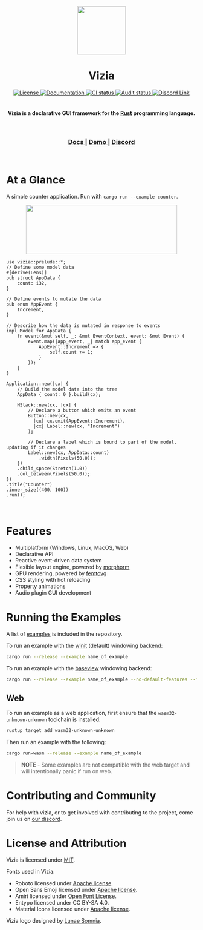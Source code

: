 <div align="center"><img src="https://raw.githubusercontent.com/vizia/vizia/main/assets/branding/vizia-logo-01.png" width="128px" height="128px"/><h1>Vizia</h1></div>

<div align="center">
  <!-- License -->
  <a href="https://github.com/vizia/vizia/blob/main/LICENSE">
    <img src="https://img.shields.io/crates/l/vizia"
    alt="License" />
  </a>
  <!-- Docs -->
  <a href="https://docs.vizia.dev">
    <img src="https://img.shields.io/badge/docs-website-blue" 
      alt="Documentation" />
  </a>
  <!-- CI -->
  <a href="https://github.com/vizia/vizia/actions/workflows/build.ym">
    <img src="https://github.com/vizia/vizia/actions/workflows/build.yml/badge.svg"
      alt="CI status" />
  </a>
  <!-- docs (TODO) -->
  <!-- Audit -->
  <a href="https://github.com/vizia/vizia/actions/workflows/audit.yml">
    <img src="https://github.com/vizia/vizia/actions/workflows/audit.yml/badge.svg"
      alt="Audit status" />
  </a>
  <!-- Discord -->
  <a href="https://discord.gg/aNkTPsRm2w">
    <img src="https://img.shields.io/discord/791142189005537332.svg?label=&logo=discord&logoColor=ffffff&color=7389D8&labelColor=6A7EC2" 
      alt="Discord Link" />
  </a>
</div>

<!-- [![Crates.io](https://img.shields.io/crates/v/vizia)](https://crates.io/crates/vizia) -->
<!-- [![docs.rs](https://img.shields.io/badge/docs-website-blue)](https://docs.rs/vizia/) -->

<br/>

<h4 align="center">Vizia is a declarative GUI framework for the <a href="https://www.rust-lang.org/">Rust</a> programming language.</h4>

<br/>

<div align="center">
  <h3>
    <a href="https://docs.vizia.dev/"> Docs </a>
    <span> | </span>
    <!-- <a href="https://book.vizia.dev/"> Guide </a>
    <span> | </span> -->
    <a href="https://demo.vizia.dev/"> Demo </a>
    <span> | </span>
    <a href="https://discord.gg/aNkTPsRm2w"> Discord </a>
  </h3>
</div>

<br/>

# At a Glance
A simple counter application. Run with `cargo run --example counter`.

<!-- TODO - Replace with GIF? -->
<div align="center"><img src="https://raw.githubusercontent.com/vizia/vizia/main/assets/images/counter.png" width="400px" height="130px"/></div>

```rust, no_run
use vizia::prelude::*;
// Define some model data
#[derive(Lens)]
pub struct AppData {
    count: i32,
}

// Define events to mutate the data
pub enum AppEvent {
    Increment,
}

// Describe how the data is mutated in response to events
impl Model for AppData {
    fn event(&mut self, _: &mut EventContext, event: &mut Event) {
        event.map(|app_event, _| match app_event {
            AppEvent::Increment => {
                self.count += 1;
            }
        });
    }
}

Application::new(|cx| {
    // Build the model data into the tree
    AppData { count: 0 }.build(cx);

    HStack::new(cx, |cx| {
        // Declare a button which emits an event
        Button::new(cx, 
          |cx| cx.emit(AppEvent::Increment), 
          |cx| Label::new(cx, "Increment")
        );
        
        // Declare a label which is bound to part of the model, updating if it changes
        Label::new(cx, AppData::count)
            .width(Pixels(50.0));
    })
    .child_space(Stretch(1.0))
    .col_between(Pixels(50.0));
})
.title("Counter")
.inner_size((400, 100))
.run();
```

<br/>


# Features
 - Multiplatform (Windows, Linux, MacOS, Web)
 - Declarative API
 - Reactive event-driven data system
 - Flexible layout engine, powered by [morphorm](https://github.com/vizia/morphorm)
 - GPU rendering, powered by [femtovg](https://github.com/femtovg/femtovg)
 - CSS styling with hot reloading
 - Property animations
 - Audio plugin GUI development

# Running the Examples

A list of [examples](https://github.com/vizia/vizia/tree/main/examples) is included in the repository.

To run an example with the [winit](https://github.com/rust-windowing/winit) (default) windowing backend:
```bash
cargo run --release --example name_of_example
```
To run an example with the [baseview](https://github.com/RustAudio/baseview) windowing backend:
```bash
cargo run --release --example name_of_example --no-default-features --features baseview
```

## Web
To run an example as a web application, first ensure that the `wasm32-unknown-unknown` toolchain is installed:
```bash
rustup target add wasm32-unknown-unknown
```
Then run an example with the following:
```bash
cargo run-wasm --release --example name_of_example
```
> **NOTE** - Some examples are not compatible with the web target and will intentionally panic if run on web.

<!-- ## Example Projects

Example projects go here... with pictures and stuff...

Vizia is also being used for the [Meadowlark project](https://github.com/MeadowlarkDAW/Meadowlark), an upcoming modern Digital Audio Workstation (DAW) built with Rust. -->

# Contributing and Community

For help with vizia, or to get involved with contributing to the project, come join us on [our discord](https://discord.gg/aNkTPsRm2w).

# License and Attribution
Vizia is licensed under [MIT](https://github.com/vizia/vizia/blob/main/LICENSE).

Fonts used in Vizia:
- Roboto licensed under [Apache license](http://www.apache.org/licenses/LICENSE-2.0).
- Open Sans Emoji licensed under [Apache license](http://www.apache.org/licenses/LICENSE-2.0).
- Amiri licensed under [Open Font License](https://scripts.sil.org/cms/scripts/page.php?site_id=nrsi&id=OFL).
- Entypo licensed under CC BY-SA 4.0.
- Material Icons licensed under [Apache license](https://github.com/google/material-design-icons/blob/master/LICENSE).


Vizia logo designed by [Lunae Somnia](https://github.com/LunaeSomnia).
